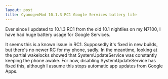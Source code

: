 ```yaml
---
layout: post
title: CyanogenMod 10.1.3 RC1 Google Services battery life
---
```


Ever since I updated to 10.1.3 RC1 from the old 10.1 nightlies on my N7100, I
have had huge battery usage for Google Services.

It seems this is a known issue in RC1. Supposedly it's fixed in new builds, but
there's no newer RC for my phone, sadly. In the meantime, looking at the
partial wakelocks showed that SystemUpdateService was constantly keeping the
phone awake. For now, disabling SystemUpdateService has fixed this, although I
assume this stops automatic app updates from Google Apps.
